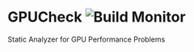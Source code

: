 # GPUCheck ![Build Monitor](https://travis-ci.org/taylorlloyd/GPUCheck.svg?branch=master)
Static Analyzer for GPU Performance Problems
